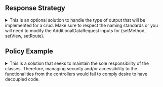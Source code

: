 
## Response Strategy
<details>
<summary>
This is an optional solution to handle the type of output that will be implemented for a crud. Make sure to respect the naming standards or you will need to modify the AdditionalDataRequest inputs for (setMethod, setView, setRoute).
</summary>

## How it works:
1- From a middleware or similar logic set the Additional Data Request and identify the required Response Strategy

```php
<?php

namespace App\Http\Middleware;

use Closure;
use Illuminate\Http\Request;
use SebastianBergmann\Type\Exception;
use Symfony\Component\HttpFoundation\Response;
use Anasa\ResponseStrategy\{AdditionalDataRequest,ResponseStrategyFactory,ResponseContextInterface};

class ApiOrWebMiddleware
{
    public function __construct(protected ResponseContextInterface $responseContext)
    {
    }

    /**
     * Handle an incoming request.
     *
     * @param  \Closure(\Illuminate\Http\Request): (\Symfony\Component\HttpFoundation\Response)  $next
     */
    public function handle(Request $request, Closure $next): Response
    {
        /**
         * Set additional data request:
         * this will add the controller, method, view and resource. It's
         * some dinamic data to be used in the strategy to identify and build
         * the response. A facade will be used.
         */
        $service = AdditionalDataRequest::getInstance();
        $this->setAdditionalDataRequest($request, $service);

        $this->defineResponseStrategy($service);

        return $next($request);
    }

    private function setAdditionalDataRequest(Request $request, $service): void
    {
        $action = $request->route()->getAction();
        $controller = class_basename($action['controller']);
        [, $methodName] = explode('@', $controller);
        
        $service->setMethod($request->expectsJson() || $request->is('api/*') ? 'API' : $methodName);
        $service->setView($request->route()->getName());
        $service->setRoute($request->route()->getName());
    }
    
    public function defineResponseStrategy()
    {
        try {
            $strategy = ResponseStrategyFactory::createStrategy($service->getMethod());
        } catch (Exception $e) {
            throw new Exception('Unknown method');
        }

        $this->responseContext->setStrategy($strategy);
    }
}

```
**Notes:**
- setMethod will set as API for all input json output.
- If your project uses a custom prefix for API inputs, make sure to add the Accept: application/json Header to identify if a json output.
```php
$service->setMethod($request->expectsJson() || $request->is('api/*') ? 'API' : $methodName);
```

2- Set Service Provider and Response Service provider,

```php
<?php

namespace App\Providers;

use Illuminate\Support\ServiceProvider;
use Anasa\ResponseStrategy\AdditionalDataRequest;

class AppServiceProvider extends ServiceProvider
{
    /**
     * Register any application services.
     */
    public function register(): void
    {
        //...
        $this->app->singleton('additionalDataRequest', function ($app) {
            return new AdditionalDataRequest;
        });
    }

    /**
     * Bootstrap any application services.
     */
    public function boot(): void
    {
       //
    }
}

```

```php
<?php

namespace App\Providers;

use Illuminate\Support\ServiceProvider;
use Anasa\ResponseStrategy\{ResponseContext,ResponseContextInterface};
use Anasa\ResponseStrategy\Output\{ApiResponseStrategy, ViewResponseStrategy, RedirectResponseStrategy};
use Anasa\ResponseStrategy\OutputDataFormat\{StrategyData,StrategyDataInterface};

class ResponseServiceProvider extends ServiceProvider
{
    public function register()
    {
        $this->app->bind(ApiResponseStrategy::class, function ($app) {
            return new ApiResponseStrategy();
        });

        $this->app->bind(ViewResponseStrategy::class, function ($app) {
            return new ViewResponseStrategy();
        });

        $this->app->bind(RedirectResponseStrategy::class, function ($app) {
            return new RedirectResponseStrategy();
        });
        $this->app->bind(StrategyDataInterface::class, function ($app) {
            return new StrategyData();
        });

        $this->app->singleton(ResponseContextInterface::class, function ($app) {
            return new ResponseContext();
        });
    }
}

```

3- Using it in your controller. ***No checks nor conditionalities, just input and output of requests with a single way.*** 

```php
<?php

namespace App\Http\Controllers;

use Illuminate\Http\JsonResponse;
use Illuminate\Contracts\View\View;
use App\Http\Controllers\Controller;
use App\Repositories\YourRepository;
use Anasa\ResponseStrategy\ResponseContextInterface;
use Anasa\ResponseStrategy\OutputDataFormat\StrategyDataInterface;

class YourController extends Controller
{
    public function __construct(protected YourRepository $repository, protected ResponseContextInterface $responseContext, protected StrategyDataInterface $strategyData)
    {
    }
    
    public function index(): View|JsonResponse
    {
        $data = $this->repository->all();
        $strategy = $this->strategyData->setStrategyData(YourResource::collection($data));

        return $this->responseContext->executeStrategy($strategy);
    }

    /**
     * No strategy needed
    */
    public function create(): View
    {
        return View('yourResource.create');
    }

    public function store(YourRequest $request): JsonResponse|RedirectResponse
    {
        
        $data = $this->repository->create($request->validated());
        $strategy = $this->strategyData->setStrategyData(new YourResource($data), 'YourResource created successfully', Response::HTTP_CREATED);

        return $this->responseContext->executeStrategy($strategy);
    }

    public function show($id): JsonResponse|View
    {
        $data = $this->repository->find($id); //it uses findOrFail from the repository
        $strategy = $this->strategyData->setStrategyData(new YourResource($data));

        return $this->responseContext->executeStrategy($strategy);
    }

    public function edit(string $id): View
    {
        $data = $this->repository->find($id); //it uses findOrFail from the repository
        return View('gateway.edit', ['YourData' => $data]);
    }

    public function update(YourRequest $request, string $id): JsonResponse|RedirectResponse
    {
        $updated_data = $this->repository->update($id, $request->validated()); //it uses findOrFail
        $strategy = $this->strategyData->setStrategyData(new YourResource($updated_data), 'YourResource updated successfully', Response::HTTP_OK);

        return $this->responseContext->executeStrategy($strategy);
    }

    public function destroy($id): JsonResponse|RedirectResponse
    {
        $this->repository->delete($id); //it uses findOrFail from the repository

        return $this->responseContext->executeStrategy($this->strategyData->setStrategyData([], 'YourResource deleted successfully', Response::HTTP_OK));
    }
```
4- For testing, you can add: *$service->setMethod('API');*
```php
namespace Tests\Feature;

use Tests\TestCase;
use Anasa\ResponseStrategy\Facades\AdditionalDataRequest;

class GatewayTest extends TestCase
{
  

    protected function setUp(): void
    {
        parent::setUp();

        $service->setMethod('API');
    }
```
</details>


## Policy Example
<details>
<summary>
This is a solution that seeks to maintain the sole responsibility of the classes. Therefore, managing security and/or accessibility to the functionalities from the controllers would fail to comply desire to have decoupled code.
</summary>

```php
 public function edit(Post $post)
    {
        $this->authorize('update', $post);
        return view('posts.edit', compact('post'));
    }
```
In this case, ***$this->authorize('update', $post);***  the accessibility from the controller,  as an alternative, a solution built with a middleware and a policy, it handles the accessibility isolate from the controller.

In addition, the route is loading the resource.

![alt text](image/{2CC2EFFC-C5C4-4A55-895F-4B2164FA2C4B}.png)

Check also:
```php	
 use App\Http\Middleware\GatewayActionMiddleware;
 use App\Policies\GatewayPolicy;
```

**USE** *Illuminate\Foundation\Support\Providers\AuthServiceProvider* FROM **AppServiceProvider.php**
```php
namespace App\Providers;
/*...code */
use Illuminate\Foundation\Support\Providers\AuthServiceProvider as ServiceProvider;

class AppServiceProvider extends ServiceProvider
{
    protected $policies = [
        Gateway::class => GatewayPolicy::class,
    ];
    
    public function register(): void{/*...code*/}
    
    public function boot(): void
    {
        $this->registerPolicies();
       /*...code*/
    }
}
```
</details>
